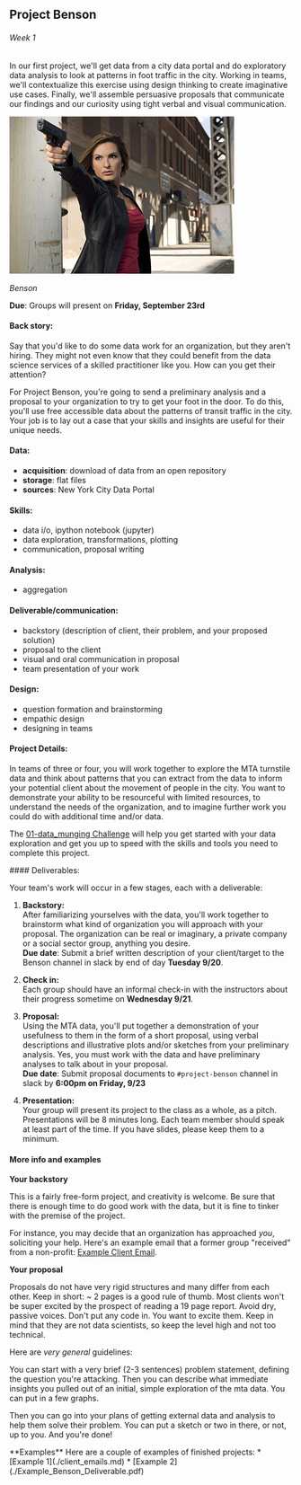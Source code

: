## Project Benson
###### Week 1

In our first project, we'll get data from a city data portal and do exploratory data analysis to look at patterns in foot traffic in the city. Working in teams, we'll contextualize this exercise using design thinking to create imaginative use cases. Finally, we'll assemble persuasive proposals that communicate our findings and our curiosity using tight verbal and visual communication.

![](./Benson.jpg)

*Benson*

**Due**: Groups will present on **Friday, September 23rd**

#### Back story:

Say that you'd like to do some data work for an organization, but they aren't hiring. They might not even know that they could benefit from the data science services of a skilled practitioner like you. How can you get their attention?

For Project Benson, you're going to send a preliminary analysis and a proposal to your organization to try to get your foot in the door. To do this, you'll use free accessible data about the patterns of transit traffic in the city. Your job is to lay out a case that your skills and insights are useful for their unique needs.

#### Data:

 * **acquisition**: download of data from an open repository
 * **storage**: flat files
 * **sources**: New York City Data Portal


#### Skills:

 * data i/o, ipython notebook (jupyter)
 * data exploration, transformations, plotting
 * communication, proposal writing


#### Analysis:

 * aggregation


#### Deliverable/communication:

 * backstory (description of client, their problem, and your proposed solution)
 * proposal to the client
 * visual and oral communication in proposal
 * team presentation of your work


#### Design:

 * question formation and brainstorming
 * empathic design
 * designing in teams


#### Project Details:

In teams of three or four, you will work together to explore the MTA turnstile data and think about patterns that you can extract from the data to inform your potential client about the movement of people in the city. You want to demonstrate your ability to be resourceful with limited resources, to understand the needs of the organization, and to imagine further work you could do with additional time and/or data.

The [01-data_munging Challenge](../../challenges/01-data_munging/) will help you get started with your data exploration and get you up to speed with the skills and tools you need to complete this project.

<div id='deliverables'></div>
#### Deliverables:

Your team's work will occur in a few stages, each with a deliverable:

1. **Backstory:**  
After familiarizing yourselves with the data, you'll work together to brainstorm what kind of organization you will approach with your proposal. The organization can be real or imaginary, a private company or a social sector group, anything you desire.  
**Due date**: Submit a brief written description of your client/target to the Benson channel in slack by end of day **Tuesday 9/20**.

1. **Check in:**  
Each group should have an informal check-in with the instructors about their progress sometime on **Wednesday 9/21**.

1. **Proposal:**  
Using the MTA data, you'll put together a demonstration of your usefulness to them in the form of a short proposal, using verbal descriptions and illustrative plots and/or sketches from your preliminary analysis. Yes, you must work with the data and have preliminary analyses to talk about in your proposal.  
**Due date**: Submit proposal documents to `#project-benson` channel in slack by **6:00pm on Friday, 9/23**

1. **Presentation:**  
Your group will present its project to the class as a whole, as a pitch. Presentations will be 8 minutes long. Each team member should speak at least part of the time. If you have slides, please keep them to a minimum.  

#### More info and examples

**Your backstory**

This is a fairly free-form project, and creativity is welcome. Be sure that there is enough time to do good work with the data, but it is fine to tinker with the premise of the project.

For instance, you may decide that an organization has approached *you*, soliciting your help. Here's an example email that a former group "received" from a non-profit: [Example Client Email](./Example_Client_Email.md).

**Your proposal**

Proposals do not have very rigid structures and many differ from each
other. Keep in short: ~ 2 pages is a good rule of thumb. Most clients
won't be super excited by the prospect of reading a 19 page
report. Avoid dry, passive voices. Don't put any code in. You want to
excite them. Keep in mind that they are not data scientists, so keep
the level high and not too technical.

Here are _very general_ guidelines:

You can start with a very brief (2-3 sentences) problem statement,
defining the question you're attacking. Then you can describe what
immediate insights you pulled out of an initial, simple exploration of
the mta data. You can put in a few graphs.

Then you can go into your plans of getting external data and analysis
to help them solve their problem. You can put a sketch or two in
there, or not, up to you. And you're done!

<div id="benson-examples"></div>   
**Examples** Here are a couple of examples of finished projects:   
* [Example 1](./client_emails.md)   
* [Example 2](./Example_Benson_Deliverable.pdf)  
